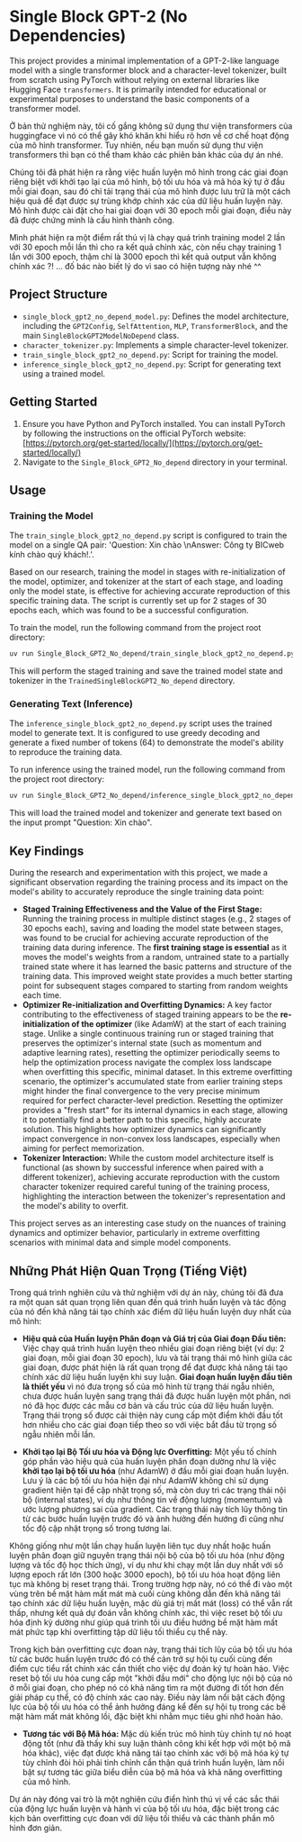 # Single Block GPT-2 (No Dependencies)

This project provides a minimal implementation of a GPT-2-like language model with a single transformer block and a character-level tokenizer, built from scratch using PyTorch without relying on external libraries like Hugging Face `transformers`. It is primarily intended for educational or experimental purposes to understand the basic components of a transformer model.

Ở bản thử nghiệm này, tôi cố gắng không sử dụng thư viện transformers của huggingface vì nó có thể gây khó khăn khi hiểu rõ hơn về cơ chế hoạt động của mô hình transformer. Tuy nhiên, nếu bạn muốn sử dụng thư viện transformers thì bạn có thể tham khảo các phiên bản khác của dự án nhé.

Chúng tôi đã phát hiện ra rằng việc huấn luyện mô hình trong các giai đoạn riêng biệt với khởi tạo lại của mô hình, bộ tối ưu hóa và mã hóa ký tự ở đầu mỗi giai đoạn, sau đó chỉ tải trạng thái của mô hình được lưu trữ là một cách hiệu quả để đạt được sự trùng khớp chính xác của dữ liệu huấn luyện này. Mô hình được cài đặt cho hai giai đoạn với 30 epoch mỗi giai đoạn, điều này đã được chứng minh là cấu hình thành công.

Mình phát hiện ra một điểm rất thú vị là chạy quá trình training model 2 lần với 30 epoch mỗi lần thì cho ra kết quả chính xác, còn nếu chạy training 1 lần với 300 epoch, thậm chí là 3000 epoch thì kết quả output vẫn không chính xác ?! ... đố bác nào biết lý do vì sao có hiện tượng này nhé ^^

## Project Structure

-   `single_block_gpt2_no_depend_model.py`: Defines the model architecture, including the `GPT2Config`, `SelfAttention`, `MLP`, `TransformerBlock`, and the main `SingleBlockGPT2ModelNoDepend` class.
-   `character_tokenizer.py`: Implements a simple character-level tokenizer.
-   `train_single_block_gpt2_no_depend.py`: Script for training the model.
-   `inference_single_block_gpt2_no_depend.py`: Script for generating text using a trained model.

## Getting Started

1.  Ensure you have Python and PyTorch installed. You can install PyTorch by following the instructions on the official PyTorch website: [https://pytorch.org/get-started/locally/](https://pytorch.org/get-started/locally/)
2.  Navigate to the `Single_Block_GPT2_No_depend` directory in your terminal.

## Usage

### Training the Model

The `train_single_block_gpt2_no_depend.py` script is configured to train the model on a single QA pair: 'Question: Xin chào \nAnswer: Công ty BICweb kính chào quý khách!.'.

Based on our research, training the model in stages with re-initialization of the model, optimizer, and tokenizer at the start of each stage, and loading only the model state, is effective for achieving accurate reproduction of this specific training data. The script is currently set up for 2 stages of 30 epochs each, which was found to be a successful configuration.

To train the model, run the following command from the project root directory:

```bash
uv run Single_Block_GPT2_No_depend/train_single_block_gpt2_no_depend.py
```

This will perform the staged training and save the trained model state and tokenizer in the `TrainedSingleBlockGPT2_No_depend` directory.

### Generating Text (Inference)

The `inference_single_block_gpt2_no_depend.py` script uses the trained model to generate text. It is configured to use greedy decoding and generate a fixed number of tokens (64) to demonstrate the model's ability to reproduce the training data.

To run inference using the trained model, run the following command from the project root directory:

```bash
uv run Single_Block_GPT2_No_depend/inference_single_block_gpt2_no_depend.py
```

This will load the trained model and tokenizer and generate text based on the input prompt "Question: Xin chào".

## Key Findings

During the research and experimentation with this project, we made a significant observation regarding the training process and its impact on the model's ability to accurately reproduce the single training data point:

-   **Staged Training Effectiveness and the Value of the First Stage:** Running the training process in multiple distinct stages (e.g., 2 stages of 30 epochs each), saving and loading the model state between stages, was found to be crucial for achieving accurate reproduction of the training data during inference. The **first training stage is essential** as it moves the model's weights from a random, untrained state to a partially trained state where it has learned the basic patterns and structure of the training data. This improved weight state provides a much better starting point for subsequent stages compared to starting from random weights each time.
-   **Optimizer Re-initialization and Overfitting Dynamics:** A key factor contributing to the effectiveness of staged training appears to be the **re-initialization of the optimizer** (like AdamW) at the start of each training stage. Unlike a single continuous training run or staged training that preserves the optimizer's internal state (such as momentum and adaptive learning rates), resetting the optimizer periodically seems to help the optimization process navigate the complex loss landscape when overfitting this specific, minimal dataset. In this extreme overfitting scenario, the optimizer's accumulated state from earlier training steps might hinder the final convergence to the very precise minimum required for perfect character-level prediction. Resetting the optimizer provides a "fresh start" for its internal dynamics in each stage, allowing it to potentially find a better path to this specific, highly accurate solution. This highlights how optimizer dynamics can significantly impact convergence in non-convex loss landscapes, especially when aiming for perfect memorization.
-   **Tokenizer Interaction:** While the custom model architecture itself is functional (as shown by successful inference when paired with a different tokenizer), achieving accurate reproduction with the custom character tokenizer required careful tuning of the training process, highlighting the interaction between the tokenizer's representation and the model's ability to overfit.

This project serves as an interesting case study on the nuances of training dynamics and optimizer behavior, particularly in extreme overfitting scenarios with minimal data and simple model components.

## Những Phát Hiện Quan Trọng (Tiếng Việt)

Trong quá trình nghiên cứu và thử nghiệm với dự án này, chúng tôi đã đưa ra một quan sát quan trọng liên quan đến quá trình huấn luyện và tác động của nó đến khả năng tái tạo chính xác điểm dữ liệu huấn luyện duy nhất của mô hình:

-   **Hiệu quả của Huấn luyện Phân đoạn và Giá trị của Giai đoạn Đầu tiên:** Việc chạy quá trình huấn luyện theo nhiều giai đoạn riêng biệt (ví dụ: 2 giai đoạn, mỗi giai đoạn 30 epoch), lưu và tải trạng thái mô hình giữa các giai đoạn, được phát hiện là rất quan trọng để đạt được khả năng tái tạo chính xác dữ liệu huấn luyện khi suy luận. **Giai đoạn huấn luyện đầu tiên là thiết yếu** vì nó đưa trọng số của mô hình từ trạng thái ngẫu nhiên, chưa được huấn luyện sang trạng thái đã được huấn luyện một phần, nơi nó đã học được các mẫu cơ bản và cấu trúc của dữ liệu huấn luyện. Trạng thái trọng số được cải thiện này cung cấp một điểm khởi đầu tốt hơn nhiều cho các giai đoạn tiếp theo so với việc bắt đầu từ trọng số ngẫu nhiên mỗi lần.

-   **Khởi tạo lại Bộ Tối ưu hóa và Động lực Overfitting:** Một yếu tố chính góp phần vào hiệu quả của huấn luyện phân đoạn dường như là việc **khởi tạo lại bộ tối ưu hóa** (như AdamW) ở đầu mỗi giai đoạn huấn luyện. Lưu ý là các bộ tối ưu hóa hiện đại như AdamW không chỉ sử dụng gradient hiện tại để cập nhật trọng số, mà còn duy trì các trạng thái nội bộ (internal states), ví dụ như thông tin về động lượng (momentum) và ước lượng phương sai của gradient. Các trạng thái này tích lũy thông tin từ các bước huấn luyện trước đó và ảnh hưởng đến hướng đi cũng như tốc độ cập nhật trọng số trong tương lai.

Không giống như một lần chạy huấn luyện liên tục duy nhất hoặc huấn luyện phân đoạn giữ nguyên trạng thái nội bộ của bộ tối ưu hóa (như động lượng và tốc độ học thích ứng), ví dụ như khi chạy một lần duy nhất với số lượng epoch rất lớn (300 hoặc 3000 epoch), bộ tối ưu hóa hoạt động liên tục mà không bị reset trạng thái. Trong trường hợp này, nó có thể đi vào một vùng trên bề mặt hàm mất mát mà cuối cùng không dẫn đến khả năng tái tạo chính xác dữ liệu huấn luyện, mặc dù giá trị mất mát (loss) có thể vẫn rất thấp, nhưng kết quả dự đoán vẫn không chính xác, thì việc reset bộ tối ưu hóa định kỳ dường như giúp quá trình tối ưu điều hướng bề mặt hàm mất mát phức tạp khi overfitting tập dữ liệu tối thiểu cụ thể này. 

Trong kịch bản overfitting cực đoan này, trạng thái tích lũy của bộ tối ưu hóa từ các bước huấn luyện trước đó có thể cản trở sự hội tụ cuối cùng đến điểm cực tiểu rất chính xác cần thiết cho việc dự đoán ký tự hoàn hảo. Việc reset bộ tối ưu hóa cung cấp một "khởi đầu mới" cho động lực nội bộ của nó ở mỗi giai đoạn, cho phép nó có khả năng tìm ra một đường đi tốt hơn đến giải pháp cụ thể, có độ chính xác cao này. Điều này làm nổi bật cách động lực của bộ tối ưu hóa có thể ảnh hưởng đáng kể đến sự hội tụ trong các bề mặt hàm mất mát không lồi, đặc biệt khi nhằm mục tiêu ghi nhớ hoàn hảo.

-   **Tương tác với Bộ Mã hóa:** Mặc dù kiến trúc mô hình tùy chỉnh tự nó hoạt động tốt (như đã thấy khi suy luận thành công khi kết hợp với một bộ mã hóa khác), việc đạt được khả năng tái tạo chính xác với bộ mã hóa ký tự tùy chỉnh đòi hỏi phải tinh chỉnh cẩn thận quá trình huấn luyện, làm nổi bật sự tương tác giữa biểu diễn của bộ mã hóa và khả năng overfitting của mô hình.

Dự án này đóng vai trò là một nghiên cứu điển hình thú vị về các sắc thái của động lực huấn luyện và hành vi của bộ tối ưu hóa, đặc biệt trong các kịch bản overfitting cực đoan với dữ liệu tối thiểu và các thành phần mô hình đơn giản.
